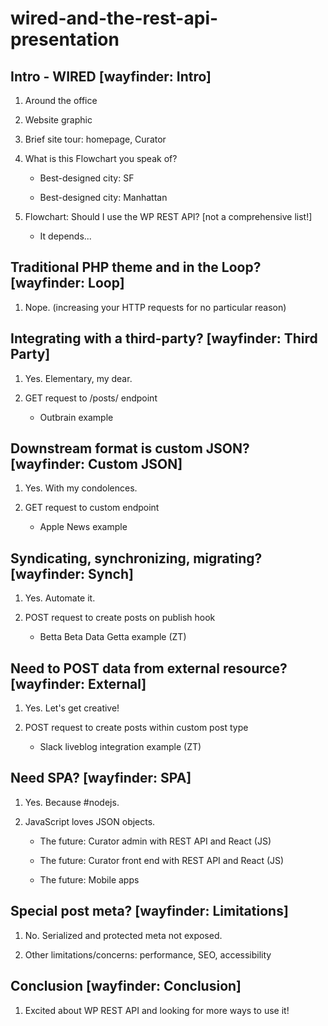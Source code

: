 # wired-and-the-rest-api-presentation

## Intro - WIRED  [wayfinder: Intro]

1.  Around the office

1.  Website graphic

1.  Brief site tour: homepage, Curator

1.  What is this Flowchart you speak of?

    *  Best-designed city: SF

    *  Best-designed city: Manhattan

1.  Flowchart:  Should I use the WP REST API? [not a comprehensive list!]

    *  It depends...

##  Traditional PHP theme and in the Loop?  [wayfinder: Loop]

1.  Nope.  (increasing your HTTP requests for no particular reason)

##  Integrating with a third-party?  [wayfinder: Third Party]

1.  Yes.  Elementary, my dear.

1.  GET request to /posts/ endpoint

    *  Outbrain example

##  Downstream format is custom JSON?  [wayfinder: Custom JSON]

1.  Yes.  With my condolences.

1.  GET request to custom endpoint

    *  Apple News example

##  Syndicating, synchronizing, migrating?  [wayfinder: Synch]

1.  Yes.  Automate it.

1.  POST request to create posts on publish hook

    *  Betta Beta Data Getta example (ZT)

##  Need to POST data from external resource?  [wayfinder: External]

1.  Yes.  Let's get creative!

1.  POST request to create posts within custom post type

    *  Slack liveblog integration example (ZT)

##  Need SPA?  [wayfinder:  SPA]

1.  Yes.  Because #nodejs.

1.  JavaScript loves JSON objects.

    *  The future: Curator admin with REST API and React (JS)

    *  The future: Curator front end with REST API and React (JS)

    *  The future:  Mobile apps

##  Special post meta?  [wayfinder: Limitations]

1.  No.  Serialized and protected meta not exposed.

1.  Other limitations/concerns:  performance, SEO, accessibility

##  Conclusion [wayfinder: Conclusion]

1.  Excited about WP REST API and looking for more ways to use it!
